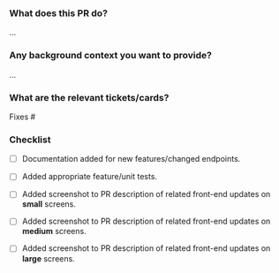 ### What does this PR do?
...


### Any background context you want to provide?
...


### What are the relevant tickets/cards?
Fixes #

### Checklist
- [ ] Documentation added for new features/changed endpoints.
- [ ] Added appropriate feature/unit tests.
- [ ] Added screenshot to PR description of related front-end updates on **small** screens.
- [ ] Added screenshot to PR description of related front-end updates on **medium** screens.
- [ ] Added screenshot to PR description of related front-end updates on **large** screens.

